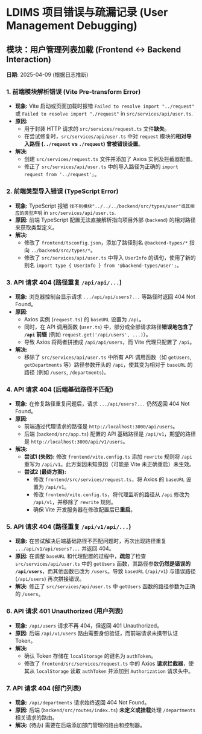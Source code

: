# LDIMS 项目错误与疏漏记录 (User Management Debugging)

## 模块：用户管理列表加载 (Frontend <-> Backend Interaction)

**日期:** 2025-04-09 (根据日志推断)

### 1. 前端模块解析错误 (Vite Pre-transform Error)

*   **现象:** Vite 启动或页面加载时报错 `Failed to resolve import "../request"` 或 `Failed to resolve import "./request"` in `src/services/api/user.ts`.
*   **原因:**
    *   用于封装 HTTP 请求的 `src/services/request.ts` 文件**缺失**。
    *   在尝试修复时，`src/services/api/user.ts` 中对 `request` 模块的**相对导入路径 (`../request` vs `./request`) 曾被错误设置**。
*   **解决:**
    *   创建 `src/services/request.ts` 文件并添加了 Axios 实例及拦截器配置。
    *   修正了 `src/services/api/user.ts` 中的导入路径为正确的 `import request from '../request';`。

### 2. 前端类型导入错误 (TypeScript Error)

*   **现象:** TypeScript 报错 `找不到模块"../../../backend/src/types/user"或其相应的类型声明` in `src/services/api/user.ts`.
*   **原因:** 前端 TypeScript 配置无法直接解析指向项目外部 (`backend`) 的相对路径来获取类型定义。
*   **解决:**
    *   修改了 `frontend/tsconfig.json`，添加了路径别名 `@backend-types/*` 指向 `../backend/src/types/*`。
    *   修改了 `src/services/api/user.ts` 中导入 `UserInfo` 的语句，使用了新的别名 `import type { UserInfo } from '@backend-types/user';`。

### 3. API 请求 404 (路径重复 `/api/api/...`)

*   **现象:** 浏览器控制台显示请求 `.../api/api/users?...` 等路径时返回 404 Not Found。
*   **原因:**
    *   Axios 实例 (`request.ts`) 的 `baseURL` 设置为 `/api`。
    *   同时，在 API 调用函数 (`user.ts`) 中，部分或全部请求路径**错误地包含了 `/api` 前缀** (例如 `request.get('/api/users', ...)`）。
    *   导致 Axios 将两者拼接成 `/api/api/users`，而 Vite 代理只配置了 `/api`。
*   **解决:**
    *   移除了 `src/services/api/user.ts` 中所有 API 调用函数（如 `getUsers`, `getDepartments` 等）路径参数开头的 `/api`，使其变为相对于 `baseURL` 的路径 (例如 `/users`, `/departments`)。

### 4. API 请求 404 (后端基础路径不匹配)

*   **现象:** 在修复路径重复问题后，请求 `.../api/users?...` 仍然返回 404 Not Found。
*   **原因:**
    *   前端通过代理请求的路径是 `http://localhost:3000/api/users`。
    *   后端 (`backend/src/app.ts`) 配置的 API 基础路径是 `/api/v1`，期望的路径是 `http://localhost:3000/api/v1/users`。
*   **解决:**
    *   **尝试1 (失败):** 修改 `frontend/vite.config.ts` 添加 `rewrite` 规则将 `/api` 重写为 `/api/v1`。此方案因未知原因（可能是 Vite 未正确重启）未生效。
    *   **尝试2 (最终方案):**
        *   修改 `frontend/src/services/request.ts`，将 Axios 的 `baseURL` 设置为 `/api/v1`。
        *   修改 `frontend/vite.config.ts`，将代理监听的路径从 `/api` 修改为 `/api/v1`，并移除了 `rewrite` 规则。
        *   确保 Vite 开发服务器在修改配置后已**重启**。

### 5. API 请求 404 (路径重复 `/api/v1/api/...`)

*   **现象:** 在尝试解决后端基础路径不匹配问题时，再次出现路径重复 `.../api/v1/api/users?...` 并返回 404。
*   **原因:** 在调整 `baseURL` 和代理配置的过程中，**疏忽**了检查 `src/services/api/user.ts` 中的 `getUsers` 函数，其路径参数**仍然是错误的 `/api/users`**，而其他函数已改为 `/users`。导致 `baseURL` (`/api/v1`) 与错误路径 (`/api/users`) 再次拼接错误。
*   **解决:** 修正了 `src/services/api/user.ts` 中 `getUsers` 函数的路径参数为正确的 `/users`。

### 6. API 请求 401 Unauthorized (用户列表)

*   **现象:** `/api/users` 请求不再 404，但返回 401 Unauthorized。
*   **原因:** 后端 `/api/v1/users` 路由需要身份验证，而前端请求未携带认证 Token。
*   **解决:**
    *   确认 Token 存储在 `localStorage` 的键名为 `authToken`。
    *   修改了 `frontend/src/services/request.ts` 中的 Axios **请求拦截器**，使其从 `localStorage` 读取 `authToken` 并添加到 `Authorization` 请求头中。

### 7. API 请求 404 (部门列表)

*   **现象:** `/api/departments` 请求始终返回 404 Not Found。
*   **原因:** 后端 (`backend/src/routes/index.ts`) **未定义或挂载**处理 `/departments` 相关请求的路由。
*   **解决:** (待办) 需要在后端添加部门管理的路由和控制器。 